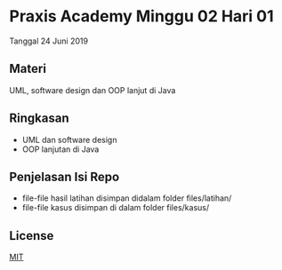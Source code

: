 # Praxis Academy Minggu 02 Hari 01
Tanggal 24 Juni 2019

## Materi
UML, software design dan OOP lanjut di Java

## Ringkasan
- UML dan software design
- OOP lanjutan di Java

## Penjelasan Isi Repo
- file-file hasil latihan disimpan didalam folder files/latihan/
- file-file kasus disimpan di dalam folder files/kasus/

## License 
[MIT](http://opensource.org/licenses/MIT)
